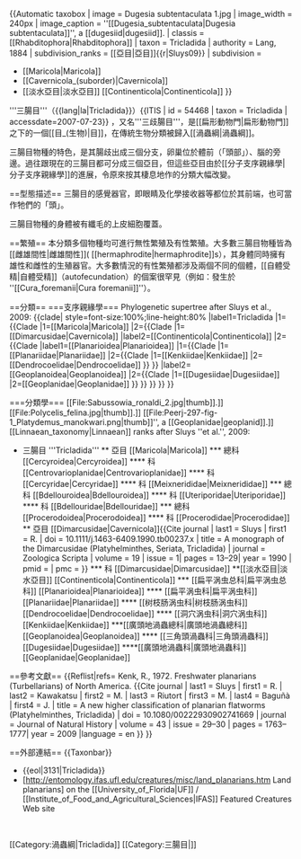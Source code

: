 {{Automatic taxobox
| image = Dugesia subtentaculata 1.jpg
| image_width = 240px
| image_caption = ''[[Dugesia_subtentaculata|Dugesia subtentaculata]]'', a [[dugesiid|dugesiid]].
| classis = [[Rhabditophora|Rhabditophora]]
| taxon = Tricladida
| authority = Lang, 1884
| subdivision_ranks = [[亞目|亞目]]{{r|Sluys09}}
| subdivision =
* [[Maricola|Maricola]]
* [[Cavernicola_(suborder)|Cavernicola]]
* [[淡水亞目|淡水亞目]] [[Continenticola|Continenticola]]
}}

'''三腸目'''（{{lang|la|Tricladida}}）<ref>{{ITIS | id = 54468 | taxon = Tricladida | accessdate=2007-07-23}}</ref> ，又名'''三歧腸目'''，是[[扁形動物門|扁形動物門]]之下的一個[[目_(生物)|目]]，在傳統生物分類被歸入[[渦蟲綱|渦蟲綱]]。

三腸目物種的特色，是其腸歧出成三個分支，卵巢位於體前（「頭部」）、腦的旁邊。過往跟現在的三腸目都可分成三個亞目，但這些亞目由於[[分子支序親緣學|分子支序親緣學]]的進展，令原來按其棲息地作的分類大幅改變。

==型態描述==
三腸目的感覺器官，即眼睛及化學接收器等都位於其前端，也可當作牠們的「頭」。

三腸目物種的身體被有纖毛的上皮細胞覆蓋。

==繁殖==
本分類多個物種均可進行無性繁殖及有性繁殖。大多數三腸目物種皆為[[雌雄間性|雌雄間性]]( [[hermaphrodite|hermaphrodite]]s），其身體同時擁有雄性和雌性的生殖器官。大多數情況的有性繁殖都涉及兩個不同的個體，[[自體受精|自體受精]]（autofecundation）的個案很罕見（例如：發生於 ''[[Cura_foremanii|Cura foremanii]]''）<ref name="Kenk1972" />。

==分類==
===支序親緣學===
Phylogenetic supertree after Sluys et al., 2009:<ref name="Sluys09"/>
{{clade| style=font-size:100%;line-height:80%
|label1=Tricladida
 |1={{Clade
   |1=[[Maricola|Maricola]]
   |2={{Clade
     |1=[[Dimarcusidae|Cavernicola]]
     |label2=[[Continenticola|Continenticola]]
     |2={{Clade
         |label1=[[Planarioidea|Planarioidea]]
         |1={{Clade
           |1=[[Planariidae|Planariidae]]
           |2={{Clade
             |1=[[Kenkiidae|Kenkiidae]]
             |2=[[Dendrocoelidae|Dendrocoelidae]]
             }} 
           }} 
         |label2=[[Geoplanoidea|Geoplanoidea]]
         |2={{Clade
            |1=[[Dugesiidae|Dugesiidae]]
            |2=[[Geoplanidae|Geoplanidae]]
           }}
        }}
      }}
   }}
}}

===分類學===
[[File:Sabussowia_ronaldi_2.jpg|thumb]].]]
[[File:Polycelis_felina.jpg|thumb]].]]
[[File:Peerj-297-fig-1_Platydemus_manokwari.png|thumb]]'', a [[Geoplanidae|geoplanid]].]]
[[Linnaean_taxonomy|Linnaean]] ranks after Sluys ''et al.'', 2009:<ref name="Sluys09"/>
* 三腸目 '''Tricladida'''
** 亞目 [[Maricola|Maricola]]
*** 總科 [[Cercyroidea|Cercyroidea]]
**** 科 [[Centrovarioplanidae|Centrovarioplanidae]]
**** 科 [[Cercyridae|Cercyridae]]
**** 科 [[Meixnerididae|Meixnerididae]]
*** 總科 [[Bdellouroidea|Bdellouroidea]]
**** 科 [[Uteriporidae|Uteriporidae]]
**** 科 [[Bdellouridae|Bdellouridae]]
*** 總科 [[Procerodoidea|Procerodoidea]]
**** 科 [[Procerodidae|Procerodidae]]
** 亞目 [[Dimarcusidae|Cavernicola]]<ref name="Sluys90">{{Cite journal | last1 = Sluys | first1 = R. | doi = 10.1111/j.1463-6409.1990.tb00237.x | title = A monograph of the Dimarcusidae (Platyhelminthes, Seriata, Tricladida) | journal = Zoologica Scripta | volume = 19 | issue = 1| pages = 13–29| year = 1990 | pmid =  | pmc = }}</ref>
*** 科 [[Dimarcusidae|Dimarcusidae]]
**[[淡水亞目|淡水亞目]] [[Continenticola|Continenticola]]
*** [[扁平涡虫总科|扁平涡虫总科]] [[Planarioidea|Planarioidea]]
**** [[扁平涡虫科|扁平涡虫科]] [[Planariidae|Planariidae]]
**** [[树枝肠涡虫科|树枝肠涡虫科]] [[Dendrocoelidae|Dendrocoelidae]]
**** [[洞穴涡虫科|洞穴涡虫科]] [[Kenkiidae|Kenkiidae]]
***[[廣頭地渦蟲總科|廣頭地渦蟲總科]] [[Geoplanoidea|Geoplanoidea]]
**** [[三角頭渦蟲科|三角頭渦蟲科]] [[Dugesiidae|Dugesiidae]]
****[[廣頭地渦蟲科|廣頭地渦蟲科]] [[Geoplanidae|Geoplanidae]]

==參考文獻==
{{Reflist|refs=
<ref name="Kenk1972">Kenk, R., 1972. Freshwater planarians (Turbellarians) of North America.</ref>
<ref name="Sluys09">{{Cite journal
 | last1 = Sluys | first1 = R.
 | last2 = Kawakatsu | first2 = M.
 | last3 = Riutort | first3 = M.
 | last4 = Baguñà | first4 = J.
 | title = A new higher classification of planarian flatworms (Platyhelminthes, Tricladida)
 | doi = 10.1080/00222930902741669
 | journal = Journal of Natural History
 | volume = 43 | issue = 29–30 | pages = 1763–1777| year = 2009 |language = en }}</ref>
}}

==外部連結==
{{Taxonbar}}
* {{eol|3131|Tricladida}}
* [http://entomology.ifas.ufl.edu/creatures/misc/land_planarians.htm Land planarians] on the [[University_of_Florida|UF]] / [[Institute_of_Food_and_Agricultural_Sciences|IFAS]] Featured Creatures Web site
<br>

[[Category:渦蟲綱|Tricladida]]
[[Category:三腸目|]]